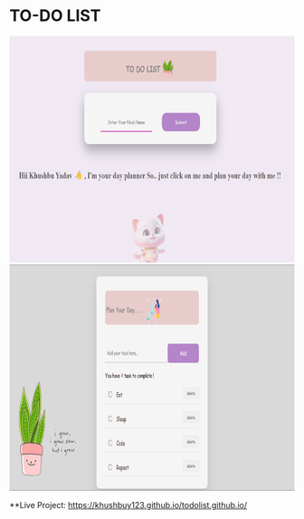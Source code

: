 # TO-DO LIST
<span>
<img src="Screenshot (110).png" width ="550px" height="400px">
<img src="Screenshot (111).png" width ="550px" height="400px">
</span>

**Live Project:
https://khushbuy123.github.io/todolist.github.io/
